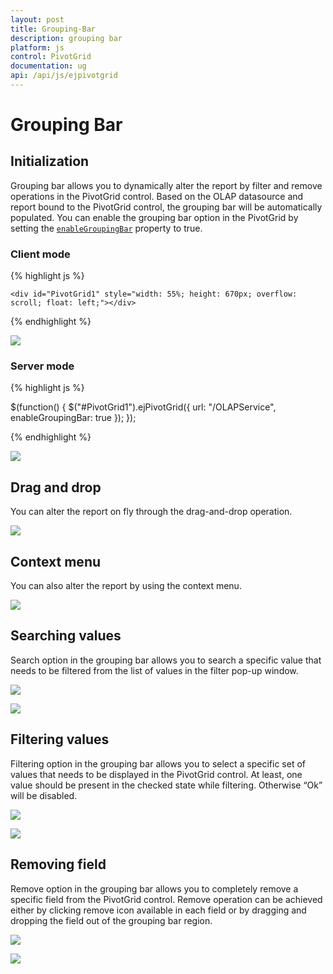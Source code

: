 ```yaml
---
layout: post
title: Grouping-Bar
description: grouping bar
platform: js
control: PivotGrid
documentation: ug
api: /api/js/ejpivotgrid
---
```


# Grouping Bar

## Initialization 
Grouping bar allows you to dynamically alter the report by filter and remove operations in the PivotGrid control. Based on the OLAP datasource and report bound to the PivotGrid control, the grouping bar will be automatically populated. You can enable the grouping bar option in the PivotGrid by setting the [`enableGroupingBar`](/api/js/ejpivotgrid#members:enablegroupingbar) property to true.

### Client mode

{% highlight js %}

<!--Create a tag which acts as a container for PivotGrid-->
    <div id="PivotGrid1" style="width: 55%; height: 670px; overflow: scroll; float: left;"></div>

<script type="text/javascript">
    $(function() {
        $("#PivotGrid1").ejPivotGrid({
            dataSource: {
                data: "http://bi.syncfusion.com/olap/msmdpump.dll", //data
                catalog: "Adventure Works DW 2008 SE",
                cube: "Adventure Works",
                rows: [{
                    fieldName: "[Date].[Fiscal]"
                }],
                columns: [{
                    fieldName: "[Customer].[Customer Geography]"
                }],
                values: [{
                    measures: [{
                        fieldName: "[Measures].[Internet Sales Amount]",
                    }],
                    axis: "columns"
                }]
            },
            enableGroupingBar: true
        });
    });
</script>

{% endhighlight %}

![](Grouping-Bar_images/olapclientgroupingbar.png)


### Server mode

{% highlight js %}

$(function() {
    $("#PivotGrid1").ejPivotGrid({
        url: "/OLAPService",
        enableGroupingBar: true
    });
});

{% endhighlight %}

![](Grouping-Bar_images/olapgroupingbar.png)

## Drag and drop

You can alter the report on fly through the drag-and-drop operation.

![](Grouping-Bar_images/GBar_Olap.png)

## Context menu

You can also alter the report by using the context menu.

![](Grouping-Bar_images/CMenu_Olap.png)

## Searching values
Search option in the grouping bar allows you to search a specific value that needs to be filtered from the list of values in the filter pop-up window.

![](Grouping-Bar_images/OlapClntFiltering.png)

![](Grouping-Bar_images/olapclientsearching.png)

## Filtering values
Filtering option in the grouping bar allows you to select a specific set of values that needs to be displayed in the PivotGrid control. At least, one value should be present in the checked state while filtering. Otherwise “Ok” will be disabled.

![](Grouping-Bar_images/OlapClntFiltering.png)

![](Grouping-Bar_images/olapclientfiltering.png)

## Removing field
Remove option in the grouping bar allows you to completely remove a specific field from the PivotGrid control. Remove operation can be achieved either by clicking remove icon available in each field or by dragging and dropping the field out of the grouping bar region.

![](Grouping-Bar_images/Olapclientremove.png)

![](Grouping-Bar_images/OlapAFRemoving.png)


